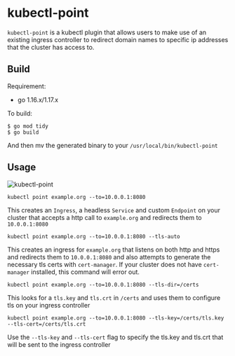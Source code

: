 # kubectl-point

`kubectl-point` is a kubectl plugin that allows users to make use of an existing ingress controller to redirect domain names to specific ip addresses that the cluster has access to.

## Build

Requirement:
- go 1.16.x/1.17.x

To build:

```
$ go mod tidy
$ go build
```

And then mv the generated binary to your `/usr/local/bin/kubectl-point`

## Usage

![kubectl-point](https://user-images.githubusercontent.com/68039/153701096-49681e5f-edc8-45f3-8e71-58441e6334f0.gif)

`kubectl point example.org --to=10.0.0.1:8080`

This creates an `Ingress`, a headless `Service` and custom `Endpoint` on your cluster that accepts a http call to `example.org` and redirects them to `10.0.0.1:8080`

`kubectl point example.org --to=10.0.0.1:8080 --tls-auto`

This creates an ingress for `example.org` that listens on both http and https and redirects them to `10.0.0.1:8080` and also attempts to generate the necessary tls certs with `cert-manager`. If your cluster does not have `cert-manager` installed, this command will error out.

`kubectl point example.org --to=10.0.0.1:8080 --tls-dir=/certs`

This looks for a `tls.key` and `tls.crt` in `/certs` and uses them to configure tls on your ingress controller

`kubectl point example.org --to=10.0.0.1:8080 --tls-key=/certs/tls.key --tls-cert=/certs/tls.crt`

Use the `--tls-key` and `--tls-cert` flag to specify the tls.key and tls.crt that will be sent to the ingress controller


